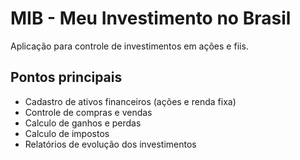 # MIB - Meu Investimento no Brasil

Aplicação para controle de investimentos em ações e fiis.

## Pontos principais

* Cadastro de ativos financeiros (ações e renda fixa)
* Controle de compras e vendas
* Calculo de ganhos e perdas
* Calculo de impostos
* Relatórios de evolução dos investimentos

